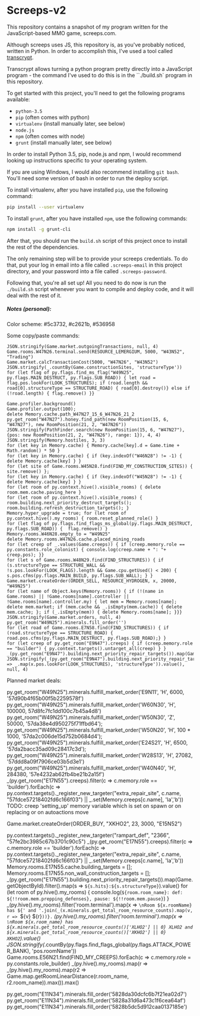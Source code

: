 Screeps-v2
==========

This repository contains a snapshot of my program written for the JavaScript-based MMO game, screeps.com.

Although screeps uses JS, this repository is, as you've probably noticed, written in Python. In order to accomplish this,
I've used a tool called [transcrypt](transcrypt.com).

Transcrypt allows turning a python program pretty directly into a JavaScript program - the command I've used to do this
is in the ``./build.sh` program in this repository.

To get started with this project, you'll need to get the following programs available:
- `python-3.5`
- `pip` (often comes with python)
- `virtualenv` (install manually later, see below)
- `node.js`
- `npm` (often comes with node)
- `grunt` (install manually later, see below)

In order to install Python 3.5, pip, node.js and npm, I would recommend looking up instructions specific to your
operating system.

If you are using Windows, I would also recommend installing `git bash`. You'll need some version of bash in order to run
the deploy script.

To install virtualenv, after you have installed `pip`, use the following command:

```sh
pip install --user virtualenv
```

To install `grunt`, after you have installed `npm`, use the following commands:
```sh
npm install -g grunt-cli
```

After that, you should run the `build.sh` script of this project once to install the rest of the dependencies.

The only remaining step will be to provide your screeps credentials. To do that, put your log in email into a file
called `.screeps-email` in this project directory, and your password into a file called `.screeps-password`.

Following that, you're all set up! All you need to do now is run the `./build.sh` script whenever you want to compile
and deploy code, and it will deal with the rest of it.


##### Notes (personal):

Color scheme: #5c3732, #c2621b, #536958

Some copy/paste commands:

```
JSON.stringify(Game.market.outgoingTransactions, null, 4)
Game.rooms.W47N26.terminal.send(RESOURCE_LEMERGIUM, 5000, "W43N52", "Trading")
Game.market.calcTransactionCost(5000, "W47N26", "W43N52")
JSON.stringify(_.countBy(Game.constructionSites, 'structureType'))
for (let flag of py.flags.find_ms_flag("W49N25", py.flags.MAIN_DESTRUCT, py.flags.SUB_ROAD)) { let road = flag.pos.lookFor(LOOK_STRUCTURES); if (road.length && road[0].structureType == STRUCTURE_ROAD) { road[0].destroy()} else if (!road.length) { flag.remove() }}

Game.profiler.background()
Game.profiler.output(100);
delete Memory.cache.path_W47N27_15_6_W47N26_21_2
py.get_room("W47N27").honey.find_path(new RoomPosition(15, 6, "W47N27"), new RoomPosition(21, 2, "W47N26"))
JSON.stringify(PathFinder.search(new RoomPosition(15, 6, "W47N27"), {pos: new RoomPosition(21, 2, "W47N26"), range: 1}), 4, 4)
JSON.stringify(Memory.hostiles, 3, 3)
for (let key in Memory.cache) { Memory.cache[key].d = Game.time + Math.random() * 50 }
for (let key in Memory.cache) { if (key.indexOf("W46N28") != -1) { delete Memory.cache[key] } }
for (let site of Game.rooms.W45N28.find(FIND_MY_CONSTRUCTION_SITES)) { site.remove() };
for (let key in Memory.cache) { if (key.indexOf("W45N28") != -1) { delete Memory.cache[key] } }
for (let room of py.context.hive().visible_rooms) { delete room.mem.cache.paving_here }
for (let room of py.context.hive().visible_rooms) { room.building.next_priority_destruct_targets(); room.building.refresh_destruction_targets(); }
Memory.hyper_upgrade = true; for (let room of py.context.hive().my_rooms) { room.reset_planned_role() }
for (let flag of py.flags.find_flags_ms_global(py.flags.MAIN_DESTRUCT, py.flags.SUB_ROAD)) {  flag.remove() }
Memory.rooms.W46N28.empty_to = "W49N25"
delete Memory.rooms.W47N26.cache.placed_mining_roads
for (let creep of _.values(Game.creeps)) { if (creep.memory.role == py.constants.role_colonist) { console.log(creep.name + ": "+ creep.pos); }}
for (let s of Game.rooms.W48N29.find(FIND_STRUCTURES)) { if (s.structureType == STRUCTURE_WALL && !s.pos.lookFor(LOOK_FLAGS).length && Game.cpu.getUsed() < 200) { s.pos.cfms(py.flags.MAIN_BUILD, py.flags.SUB_WALL); } }
Game.market.createOrder(ORDER_SELL, RESOURCE_HYDROGEN, x, 20000, "W49N25")
for (let name of Object.keys(Memory.rooms)) { if (!(name in Game.rooms) || !Game.rooms[name].controller || !Game.rooms[name].controller.my) { let mem = Memory.rooms[name]; delete mem.market; if (mem.cache && _.isEmpty(mem.cache)) { delete mem.cache; }; if (_.isEmpty(mem)) { delete Memory.rooms[name]; }}}
JSON.stringify(Game.market.orders, null, 4)
py.get_room("W49N25").minerals.fill_order('')
for (let road of Game.rooms.E7N58.find(FIND_STRUCTURES)) { if (road.structureType == STRUCTURE_ROAD) { road.pos.cfms(py.flags.MAIN_DESTRUCT, py.flags.SUB_ROAD);} }
for (let creep of py.get_room("E9N47").creeps) { if (creep.memory.role == "builder") { py.context.targets().untarget_all(creep) } }
_(py.get_room("E9N47").building.next_priority_repair_targets()).map(Game.getObjectById).filter().map('hits').value()
JSON.stringify(_(py.get_room("E9N47").building.next_priority_repair_targets()).map(Game.getObjectById).filter().map(x => _.map(x.pos.lookFor(LOOK_STRUCTURES), 'structureType')).value(), null, 4)
```

Planned market deals:

py.get_room("W49N25").minerals.fulfill_market_order('E9N11', 'H', 6000, '57d90b4f65b00f5b2259578f')
py.get_room("W49N25").minerals.fulfill_market_order('W60N30', 'H', 100000, 57d8fc7fc1dd100c7b45a4d8')
py.get_room("W49N25").minerals.fulfill_market_order('W50N30', 'Z', 50000, '57da38e4d950275f71ffbd64');
py.get_room("W49N25").minerals.fulfill_market_order('W50N20', 'H', 100 * 1000, '57da2c006de15d752b0684d4');
py.get_room("W49N25").minerals.fulfill_market_order('E24S21', 'H', 6500, '57da2bacc35ad09c28417c3d');
py.get_room("W49N25").minerals.fulfill_market_order('W28S13', 'H', 27082, '57ddd8a09f7906ce03b5d3e1')
py.get_room("W49N25").minerals.fulfill_market_order('W40N40', 'H', 284380, '57e4232ab62fb4be21b2a15f')
_(py.get_room("E17N55").creeps).filter(c => c.memory.role == 'builder').forEach(c => py.context.targets()._register_new_targeter("extra_repair_site", c.name, "57fdce57218402fd6c166f03") || _.set(Memory.creeps[c.name], 'la','b'))
TODO: creep 'setting_up' memory variable which is set on spawn or on replacing or on autoactions move


Game.market.createOrder(ORDER_BUY, "XKHO2", 23, 3000, "E15N52")

py.context.targets()._register_new_targeter("rampart_def", "2366", "57fe2bc3985c67b3701c90c5")
_(py.get_room("E17N55").creeps).filter(c => c.memory.role == 'builder').forEach(c => py.context.targets()._register_new_targeter("extra_repair_site", c.name, "57fdce57218402fd6c166f03") || _.set(Memory.creeps[c.name], 'la','b'))
Memory.rooms.E17N55.cache.building_targets = []; Memory.rooms.E17N55.non_wall_construction_targets = [];
_(py.get_room("E17N55").building.next_priority_repair_targets()).map(Game.getObjectById).filter().map(s => `${s.hits}:${s.structureType}`).value()
for (let room of py.hive().my_rooms) { console.log(`${room.room_name}: def: ${!!room.mem.prepping_defenses}, pause: ${!!room.mem.pause}`) }
_(py.hive().my_rooms).filter('room.terminal').map(x => `\nRoom ${x.roomName} has ${' and '.join(_(x.minerals.get_total_room_resource_counts).map(v, r => `${v} ${r}`))}.`
_(py.hive().my_rooms).filter('room.terminal').map(x => `\nRoom ${x.room_name} has ${x.minerals.get_total_room_resource_counts()['XLHO2'] || 0} XLHO2 and ${x.minerals.get_total_room_resource_counts()['XKHO2'] || 0} XKHO2`).value()
JSON.stringify(_.countBy(py.flags.find_flags_global(py.flags.ATTACK_POWER_BANK), 'pos.roomName'))
Game.rooms.E56N21.find(FIND_MY_CREEPS).forEach(c => c.memory.role = py.constants.role_builder)
_(py.hive().my_rooms).map(r => _(py.hive().my_rooms).map(r2 => Game.map.getRoomLinearDistance(r.room_name, r2.room_name)).max()).max()

py.get_room("E11N34").minerals.fill_order('5828da30dcfc6b7f21ea02d7')
py.get_room("E11N34").minerals.fill_order('5828a31d6a473c1f6cea64af')
py.get_room("E11N34").minerals.fill_order('5828b5dc5d912caa0137185e')
